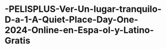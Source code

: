 # -PELISPLUS-Ver-Un-lugar-tranquilo-D-a-1-A-Quiet-Place-Day-One-2024-Online-en-Espa-ol-y-Latino-Gratis
